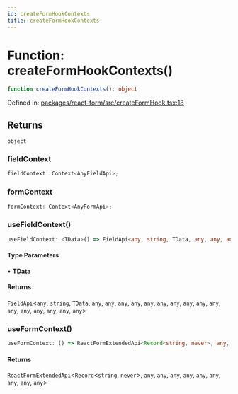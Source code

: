 ```yaml
---
id: createFormHookContexts
title: createFormHookContexts
---
```


<!-- DO NOT EDIT: this page is autogenerated from the type comments -->

# Function: createFormHookContexts()

```ts
function createFormHookContexts(): object
```

Defined in: [packages/react-form/src/createFormHook.tsx:18](https://github.com/TanStack/form/blob/main/packages/react-form/src/createFormHook.tsx#L18)

## Returns

`object`

### fieldContext

```ts
fieldContext: Context<AnyFieldApi>;
```

### formContext

```ts
formContext: Context<AnyFormApi>;
```

### useFieldContext()

```ts
useFieldContext: <TData>() => FieldApi<any, string, TData, any, any, any, any, any, any, any, any, any, any, any, any, any, any, any, any>;
```

#### Type Parameters

• **TData**

#### Returns

`FieldApi`\<`any`, `string`, `TData`, `any`, `any`, `any`, `any`, `any`, `any`, `any`, `any`, `any`, `any`, `any`, `any`, `any`, `any`, `any`, `any`\>

### useFormContext()

```ts
useFormContext: () => ReactFormExtendedApi<Record<string, never>, any, any, any, any, any, any, any, any, any>;
```

#### Returns

[`ReactFormExtendedApi`](../type-aliases/reactformextendedapi.md)\<`Record`\<`string`, `never`\>, `any`, `any`, `any`, `any`, `any`, `any`, `any`, `any`, `any`\>
